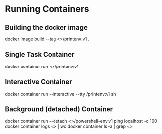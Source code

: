 # Running Containers

## Building the docker image 

docker image build --tag <<yourname>>/printenv:v1 .

## Single Task Container
docker container run <<yourname>>/printenv:v1

## Interactive Container 
docker container run --interactive --tty <yourname>/printenv:v1 sh

## Background (detached) Container
docker container run --detach <<yourname>>/powershell-env:v1 ping localhost -c 100
docker container logs <<container ID>> | wc
docker container ls -a | grep <<container ID>>

